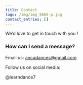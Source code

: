 ```yaml
---
title: Contact
logo: /img/img_5665-p.jpg
contact_entries: []
---
```

We’d love to get in touch with you !

<h3 class="f4 b lh-title mb2">How can I send a message?</h3>

Email us:  ancadances@gmail.com

Follow us on social media:

 @learndance7
